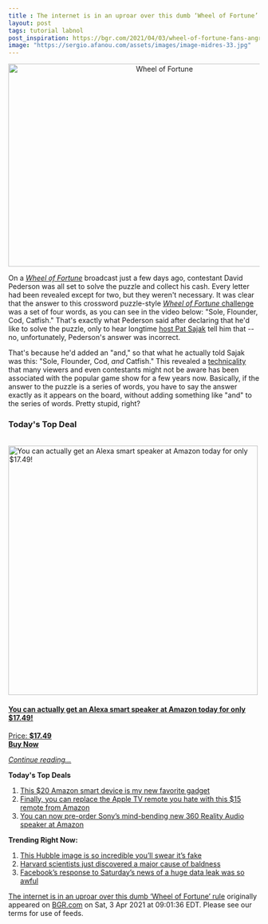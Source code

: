 ```yaml
---
title : The internet is in an uproar over this dumb ‘Wheel of Fortune’ rule
layout: post
tags: tutorial labnol
post_inspiration: https://bgr.com/2021/04/03/wheel-of-fortune-fans-angry-about-contestant-loss-over-technicality/
image: "https://sergio.afanou.com/assets/images/image-midres-33.jpg"
---
```


<center><a href="https://bgr.com/2021/04/03/wheel-of-fortune-fans-angry-about-contestant-loss-over-technicality/" class="bgr-rss-featured-image bgr-rss-test-class"><img loading="lazy" width="610" height="407" src="https://bgr.com/wp-content/uploads/2021/04/rsz_adobestock_2414389.jpg?quality=70&amp;strip=all&amp;w=610" class="attachment-feed_normal size-feed_normal wp-post-image" alt="Wheel of Fortune" loading="lazy" srcset="https://bgr.com/wp-content/uploads/2021/04/rsz_adobestock_2414389.jpg 1752w, https://bgr.com/wp-content/uploads/2021/04/rsz_adobestock_2414389.jpg?resize=150,100 150w, https://bgr.com/wp-content/uploads/2021/04/rsz_adobestock_2414389.jpg?resize=300,200 300w, https://bgr.com/wp-content/uploads/2021/04/rsz_adobestock_2414389.jpg?resize=768,512 768w, https://bgr.com/wp-content/uploads/2021/04/rsz_adobestock_2414389.jpg?resize=1024,683 1024w, https://bgr.com/wp-content/uploads/2021/04/rsz_adobestock_2414389.jpg?resize=1536,1024 1536w, https://bgr.com/wp-content/uploads/2021/04/rsz_adobestock_2414389.jpg?resize=610,407 610w, https://bgr.com/wp-content/uploads/2021/04/rsz_adobestock_2414389.jpg?resize=685,456 685w, https://bgr.com/wp-content/uploads/2021/04/rsz_adobestock_2414389.jpg?resize=664,443 664w, https://bgr.com/wp-content/uploads/2021/04/rsz_adobestock_2414389.jpg?resize=252,168 252w, https://bgr.com/wp-content/uploads/2021/04/rsz_adobestock_2414389.jpg?resize=1200,800 1200w, https://bgr.com/wp-content/uploads/2021/04/rsz_adobestock_2414389.jpg?resize=782,521 782w, https://bgr.com/wp-content/uploads/2021/04/rsz_adobestock_2414389.jpg?resize=827,551 827w, https://bgr.com/wp-content/uploads/2021/04/rsz_adobestock_2414389.jpg?resize=870,580 870w, https://bgr.com/wp-content/uploads/2021/04/rsz_adobestock_2414389.jpg?resize=191,127 191w, https://bgr.com/wp-content/uploads/2021/04/rsz_adobestock_2414389.jpg?resize=166,110 166w, https://bgr.com/wp-content/uploads/2021/04/rsz_adobestock_2414389.jpg?resize=800,533 800w, https://bgr.com/wp-content/uploads/2021/04/rsz_adobestock_2414389.jpg?resize=220,147 220w" sizes="(max-width: 610px) 100vw, 610px" title="Wheel of Fortune" /></a></center><p>On a <a href="https://nypost.com/2021/04/01/wheel-of-fortune-viewers-blast-rule-after-contestant-loses/"><em>Wheel of Fortune</em></a> broadcast just a few days ago, contestant David Pederson was all set to solve the puzzle and collect his cash. Every letter had been revealed except for two, but they weren't necessary. It was clear that the answer to this crossword puzzle-style <a href="https://www.yahoo.com/entertainment/wheel-of-fortune-contestant-loses-over-technicality-and-fans-arent-having-it-045934522.html"><em>Wheel of Fortune</em> challenge</a> was a set of four words, as you can see in the video below: "Sole, Flounder, Cod, Catfish." That's exactly what Pederson said after declaring that he'd like to solve the puzzle, only to hear longtime <a href="https://www.cnn.com/videos/us/2021/04/02/wheel-of-fortune-rule-change-mxp-vpx.hln">host Pat Sajak</a> tell him that -- no, unfortunately, Pederson's answer was incorrect.</p>
<p>That's because he'd added an "and," so that what he actually told Sajak was this: "Sole, Flounder, Cod, <em>and</em> Catfish." This revealed a <a href="https://www.usatoday.com/story/entertainment/tv/2021/04/01/wheel-fortune-fans-divided-after-contestant-loses-technicality/4846787001/">technicality</a> that many viewers and even contestants might not be aware has been associated with the popular game show for a few years now. Basically, if the answer to the puzzle is a series of words, you have to say the answer exactly as it appears on the board, without adding something like "and" to the series of words. Pretty stupid, right?</p>
<h3>Today's Top Deal</h3>
<p><a href="https://www.amazon.com/Echo-Flex/dp/B07MLY3JKV?tag=b0c55topdeals-20"><br><img height="500px" width="500px" src="https://m.media-amazon.com/images/I/31nYncSHD1L.jpg" alt="You can actually get an Alexa smart speaker at Amazon today for only $17.49!"><br></a></p>
<h4><a href="https://www.amazon.com/Echo-Flex/dp/B07MLY3JKV?tag=b0c55rss-20">You can actually get an Alexa smart speaker at Amazon today for only $17.49!</a></h4>
<p><a href="https://www.amazon.com/Echo-Flex/dp/B07MLY3JKV?tag=b0c55rss-20">Price: <strong>$17.49</strong></a><br><strong><a href="https://www.amazon.com/Echo-Flex/dp/B07MLY3JKV?tag=b0c55rss-20">Buy Now</a></strong></p>
<p><a href="https://bgr.com/2021/04/03/wheel-of-fortune-fans-angry-about-contestant-loss-over-technicality/" class="more-link"><em>Continue reading...</em></a></p>

<p><strong>Today's Top Deals</strong></p>
<ol>
<li><a href="https://bgr.com/2021/04/02/best-amazon-devices-dash-smart-shelf-deals/?utm_source=rss&#038;utm_campaign=topdeals">This $20 Amazon smart device is my new favorite gadget</a></li>
<li><a href="https://bgr.com/2021/04/02/finally-you-can-replace-the-apple-tv-remote-you-hate-with-this-15-remote-from-amazon/?utm_source=rss&#038;utm_campaign=topdeals">Finally, you can replace the Apple TV remote you hate with this $15 remote from Amazon</a></li>
<li><a href="https://bgr.com/2021/04/02/sony-wireless-speaker-amazon-deal-360-reality-audio/?utm_source=rss&#038;utm_campaign=topdeals">You can now pre-order Sony&#8217;s mind-bending new 360 Reality Audio speaker at Amazon</a></li>
</ol>

<p><strong>Trending Right Now:</strong></p>
<ol>
<li><a href="https://bgr.com/2021/04/02/hubble-photo-veil-nebula/">This Hubble image is so incredible you&#8217;ll swear it&#8217;s fake</a></li>
<li><a href="https://bgr.com/2021/04/03/hair-loss-cure-mice-study/">Harvard scientists just discovered a major cause of baldness</a></li>
<li><a href="https://bgr.com/2021/04/03/facebook-data-leak-533-million-user-records-leaked-online/">Facebook’s response to Saturday’s news of a huge data leak was so awful</a></li>
</ol>
<p><a href="https://bgr.com/2021/04/03/wheel-of-fortune-fans-angry-about-contestant-loss-over-technicality/">The internet is in an uproar over this dumb &#8216;Wheel of Fortune&#8217; rule</a> originally appeared on <a href="http://bgr.com">BGR.com</a> on Sat, 3 Apr 2021 at 09:01:36 EDT. Please see our terms for use of feeds.</p>